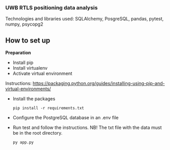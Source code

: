 ### UWB RTLS positioning data analysis 
Technologies and libraries used: SQLAlchemy, PosgreSQL, pandas, pytest, numpy, psycopg2

## How to set up

**Preparation**
- Install pip
- Install virtualenv
- Activate virtual environment

Instructions:
https://packaging.python.org/guides/installing-using-pip-and-virtual-environments/

- Install the packages
    ```
    pip install -r requirements.txt
    ```
- Configure the PostgreSQL database in an .env file
    
- Run test and follow the instructions. NB! The txt file with the data must be in the root directory.
    ```
    py app.py
    ```